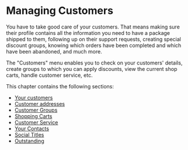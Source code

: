 # Managing Customers

You have to take good care of your customers. That means making sure their profile contains all the information you need to have a package shipped to them, following up on their support requests, creating special discount groups, knowing which orders have been completed and which have been abandoned, and much more.

The "Customers" menu enables you to check on your customers' details, create groups to which you can apply discounts, view the current shop carts, handle customer service, etc.

This chapter contains the following sections:

* [Your customers](your-customers.md)
* [Customer addresses](customer-addresses.md)
* [Customer Groups](customer-groups.md)
* [Shopping Carts](shopping-carts.md)
* [Customer Service](customer-service.md)
* [Your Contacts](your-contacts.md)
* [Social Titles](social-titles.md)
* [Outstanding](outstanding.md)
